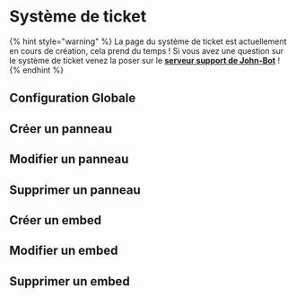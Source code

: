 # Système de ticket

{% hint style="warning" %}
La page du système de ticket est actuellement en cours de création, cela prend du temps ! Si vous avez une question sur le système de ticket venez la poser sur le [**serveur support de John-Bot**](https://discord.com/invite/abePbS7QKY) !
{% endhint %}

## Configuration Globale

## Créer un panneau

## Modifier un panneau

## Supprimer un panneau

## Créer un embed

## Modifier un embed

## Supprimer un embed

